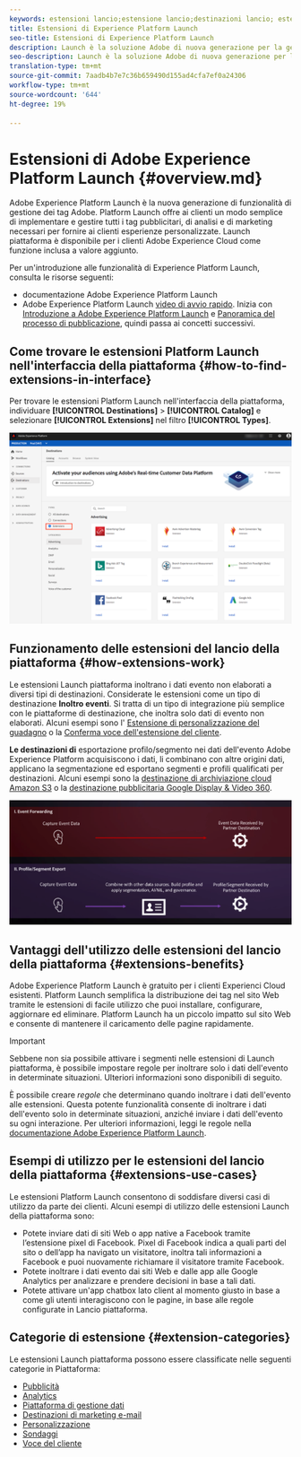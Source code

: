 ```yaml
---
keywords: estensioni lancio;estensione lancio;destinazioni lancio; estensioni lancio piattaforma;estensione lancio piattaforma;destinazioni lancio piattaforma
title: Estensioni di Experience Platform Launch
seo-title: Estensioni di Experience Platform Launch
description: Launch è la soluzione Adobe di nuova generazione per la gestione dei tag. Launch offre ai clienti un modo semplice di implementare e gestire tutti i tag pubblicitari, di analisi e di marketing necessari per fornire ai clienti esperienze personalizzate.
seo-description: Launch è la soluzione Adobe di nuova generazione per la gestione dei tag. Launch offre ai clienti un modo semplice di implementare e gestire tutti i tag pubblicitari, di analisi e di marketing necessari per fornire ai clienti esperienze personalizzate.
translation-type: tm+mt
source-git-commit: 7aadb4b7e7c36b659490d155ad4cfa7ef0a24306
workflow-type: tm+mt
source-wordcount: '644'
ht-degree: 19%

---
```



# Estensioni di Adobe Experience Platform Launch {#overview.md}

 Adobe Experience Platform Launch è la nuova generazione di funzionalità di gestione dei tag  Adobe. Platform Launch offre ai clienti un modo semplice di implementare e gestire tutti i tag pubblicitari, di analisi e di marketing necessari per fornire ai clienti esperienze personalizzate. Launch piattaforma è disponibile per i clienti Adobe Experience Cloud come funzione inclusa a valore aggiunto.

Per un&#39;introduzione alle funzionalità di Experience Platform Launch, consulta le risorse seguenti:
-  documentazione Adobe Experience Platform Launch [](https://docs.adobe.com/content/help/it-IT/experience-cloud/user-guides/home.translate.html)
-  Adobe Experience Platform Launch [video di avvio rapido](https://experienceleague.adobe.com/docs/launch/using/intro/get-started/videos.html?). Inizia con [Introduzione a  Adobe Experience Platform Launch](https://www.youtube.com/embed/rwqqkG1SERU) e [Panoramica del processo di pubblicazione](https://helpx.adobe.com/it/analytics/how-to/adobe-launch-publishing-process.html), quindi passa ai concetti successivi.

## Come trovare le estensioni Platform Launch nell&#39;interfaccia della piattaforma {#how-to-find-extensions-in-interface}

Per trovare le estensioni Platform Launch nell&#39;interfaccia della piattaforma, individuare **[!UICONTROL Destinations]** > **[!UICONTROL Catalog]** e selezionare **[!UICONTROL Extensions]** nel filtro **[!UICONTROL Types]**.

![Filtro delle estensioni nell&#39;interfaccia](../../assets/catalog/launch-extensions/filter.png)

## Funzionamento delle estensioni del lancio della piattaforma {#how-extensions-work}

Le estensioni Launch piattaforma inoltrano i dati evento non elaborati a diversi tipi di destinazioni. Considerate le estensioni come un tipo di destinazione **Inoltro eventi**. Si tratta di un tipo di integrazione più semplice con le piattaforme di destinazione, che inoltra solo dati di evento non elaborati. Alcuni esempi sono l&#39; [Estensione di personalizzazione del guadagno](../personalization/gainsight.md) o la [Conferma voce dell&#39;estensione del cliente](../voice/confirmit-digital-feedback.md).

**Le destinazioni di** esportazione profilo/segmento nei dati dell&#39;evento Adobe Experience Platform acquisiscono i dati, li combinano con altre origini dati, applicano la segmentazione ed esportano segmenti e profili qualificati per destinazioni. Alcuni esempi sono la [ destinazione di archiviazione cloud Amazon S3](../cloud-storage/amazon-s3.md) o la [destinazione pubblicitaria Google Display &amp; Video 360](../advertising/google-dv360.md).

![Estensioni Experience Platform Launch confrontate con altre destinazioni](../../assets/common/launch-and-other-destinations.png)

## Vantaggi dell&#39;utilizzo delle estensioni del lancio della piattaforma {#extensions-benefits}

 Adobe Experience Platform Launch è gratuito per i clienti  Experienci Cloud esistenti. Platform Launch semplifica la distribuzione dei tag nel sito Web tramite le estensioni di facile utilizzo che puoi installare, configurare, aggiornare ed eliminare. Platform Launch ha un piccolo impatto sul sito Web e consente di mantenere il caricamento delle pagine rapidamente.

>[!IMPORTANT]
>
>Sebbene non sia possibile attivare i segmenti nelle estensioni di Launch piattaforma, è possibile impostare regole per inoltrare solo i dati dell&#39;evento in determinate situazioni. Ulteriori informazioni sono disponibili di seguito.

È possibile creare *regole* che determinano quando inoltrare i dati dell&#39;evento alle estensioni. Questa potente funzionalità consente di inoltrare i dati dell&#39;evento solo in determinate situazioni, anziché inviare i dati dell&#39;evento su ogni interazione. Per ulteriori informazioni, leggi le regole nella [ documentazione Adobe Experience Platform Launch](https://experienceleague.adobe.com/docs/launch/using/reference/manage-resources/rules.html).

## Esempi di utilizzo per le estensioni del lancio della piattaforma {#extensions-use-cases}

Le estensioni Platform Launch consentono di soddisfare diversi casi di utilizzo da parte dei clienti. Alcuni esempi di utilizzo delle estensioni Launch della piattaforma sono:

- Potete inviare dati di siti Web o app native a Facebook tramite l’estensione pixel di Facebook. Pixel di Facebook indica a quali parti del sito o dell’app ha navigato un visitatore, inoltra tali informazioni a Facebook e puoi nuovamente richiamare il visitatore tramite Facebook.
- Potete inoltrare i dati evento dai siti Web e dalle app alle Google Analytics per analizzare e prendere decisioni in base a tali dati.
- Potete attivare un&#39;app chatbox lato client al momento giusto in base a come gli utenti interagiscono con le pagine, in base alle regole configurate in Lancio piattaforma.

## Categorie di estensione {#extension-categories}

Le estensioni Launch piattaforma possono essere classificate nelle seguenti categorie in Piattaforma:

- [Pubblicità](../advertising/overview.md)
- [Analytics](../analytics/overview.md)
- [Piattaforma di gestione dati](../data-management/overview.md)
- [Destinazioni di marketing e-mail](../email-marketing/overview.md)
- [Personalizzazione](../personalization/overview.md)
- [Sondaggi](../survey/overview.md)
- [Voce del cliente](../voice/overview.md)
